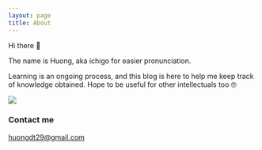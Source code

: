 ```yaml
---
layout: page
title: About
---
```


Hi there 👋

The name is Huong, aka ichigo for easier pronunciation.

Learning is an ongoing process, and this blog is here to help me keep track of knowledge obtained. Hope to be useful for other intellectuals too 🤓

<img src="https://media.giphy.com/media/mTs11L9uuyGiI/giphy.gif" />

### Contact me

[huongdt29@gmail.com](mailto:huongdt29@gmail.com)
